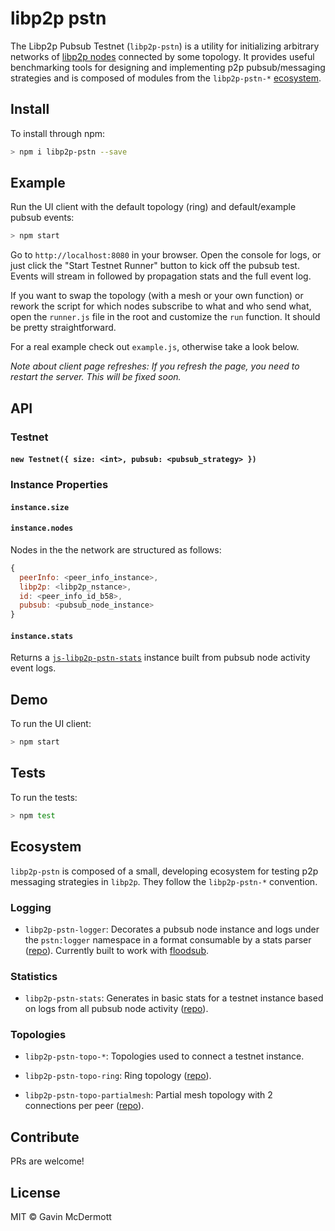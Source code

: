 # libp2p pstn

The Libp2p Pubsub Testnet (`libp2p-pstn`) is a utility for initializing arbitrary networks of [libp2p nodes](https://github.com/libp2p/js-libp2p) connected by some topology. It provides useful benchmarking tools for designing and implementing p2p pubsub/messaging strategies and is composed of modules from the `libp2p-pstn-*` [ecosystem](https://github.com/gavinmcdermott/js-libp2p-pstn#ecosystem).

## Install

To install through npm:

```sh
> npm i libp2p-pstn --save
```


## Example

Run the UI client with the default topology (ring) and default/example pubsub events:

```sh
> npm start
```

Go to `http://localhost:8080` in your browser. Open the console for logs, or just click the "Start Testnet Runner" button to kick off the pubsub test. Events will stream in followed by propagation stats and the full event log.

If you want to swap the topology (with a mesh or your own function) or rework the script for which nodes subscribe to what and who send what, open the `runner.js` file in the root and customize the `run` function. It should be pretty straightforward.

For a real example check out `example.js`, otherwise take a look below.

*Note about client page refreshes: If you refresh the page, you need to restart the server. This will be fixed soon.*

## API

### Testnet

#### `new Testnet({ size: <int>, pubsub: <pubsub_strategy> })`

### Instance Properties

#### `instance.size` 

#### `instance.nodes`

Nodes in the the network are structured as follows: 

```javascript
{
  peerInfo: <peer_info_instance>,
  libp2p: <libp2p_nstance>,
  id: <peer_info_id_b58>,
  pubsub: <pubsub_node_instance>
}
```

#### `instance.stats`

Returns a [`js-libp2p-pstn-stats`](https://github.com/gavinmcdermott/js-libp2p-pstn-stats) instance built from pubsub node activity event logs.

## Demo

To run the UI client:

```sh
> npm start
```

## Tests

To run the tests:

```sh
> npm test
```

## Ecosystem

`libp2p-pstn` is composed of a small, developing ecosystem for testing p2p messaging strategies in `libp2p`. They follow the `libp2p-pstn-*` convention.

### Logging

- `libp2p-pstn-logger`: Decorates a pubsub node instance and logs under the `pstn:logger` namespace in a format consumable by a stats parser ([repo](https://github.com/gavinmcdermott/js-libp2p-pstn-logger)). Currently built to work with [floodsub](https://github.com/libp2p/js-libp2p-floodsub).

### Statistics

- `libp2p-pstn-stats`: Generates in basic stats for a testnet instance based on logs from all pubsub node activity ([repo](https://github.com/gavinmcdermott/js-libp2p-pstn-stats)).

### Topologies

- `libp2p-pstn-topo-*`: Topologies used to connect a testnet instance.

- `libp2p-pstn-topo-ring`: Ring topology ([repo](https://github.com/gavinmcdermott/js-libp2p-pstn-topo-ring)).

- `libp2p-pstn-topo-partialmesh`: Partial mesh topology with 2 connections per peer ([repo](https://github.com/gavinmcdermott/js-libp2p-pstn-topo-partialmesh)).

## Contribute

PRs are welcome!

## License

MIT © Gavin McDermott
